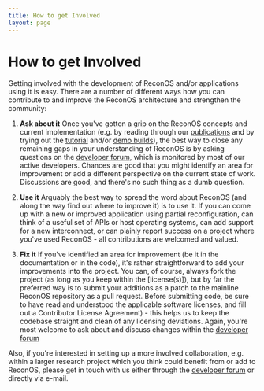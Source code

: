```yaml
---
title: How to get Involved
layout: page
---
```

# How to get Involved

Getting involved with the development of ReconOS and/or applications using it is easy. There are a number of different ways how you can contribute to and improve the ReconOS architecture and strengthen the community:

1. **Ask about it**
   Once you've gotten a grip on the ReconOS concepts and current implementation (e.g. by reading through our [publications](/publications) and by trying out the [tutorial](/gettingstarted/tutorial) and/or [demo builds](/gettingstarted/demos)), the best way to close any remaining gaps in your understanding of ReconOS is by asking questions on the [developer forum](/getinvolved/forum), which is monitored by most of our active developers. Chances are good that you might identify an area for improvement or add a different perspective on the current state of work. Discussions are good, and there's no such thing as a dumb question.
   
2. **Use it**
   Arguably the best way to spread the word about ReconOS (and along the way find out where to improve it) is to use it. If you can come up with a new or improved application using partial reconfiguration, can think of a useful set of APIs or host operating systems, can add support for a new interconnect, or can plainly report success on a project where you've used ReconOS - all contributions are welcomed and valued. 
   
2. **Fix it**
   If you've identified an area for improvement (be it in the documentation or in the code), it's rather straightforward to add your improvements into the project. You can, of course, always fork the project (as long as you keep within the [license(s)]), but by far the preferred way is to submit your additions as a patch to the mainline ReconOS repository as a pull request. Before submitting code, be sure to have read and understood the applicable software licenses, and fill out a Contributor License Agreement) - this helps us to keep the codebase straight and clean of any licensing deviations. Again, you're most welcome to ask about and discuss changes within the [developer forum](/getinvolved/forum)

Also, if you're interested in setting up a more involved collaboration, e.g. within a larger research project which you think could benefit from or add to ReconOS, please get in touch with us either through the [developer forum](/getinvolved/forum) or directly via e-mail.
